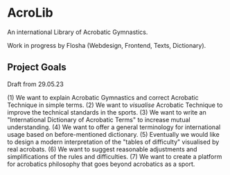 # AcroLib

An international Library of Acrobatic Gymnastics.

Work in progress by Flosha (Webdesign, Frontend, Texts, Dictionary).


## Project Goals
Draft from 29.05.23

(1) We want to explain Acrobatic Gymnastics and correct Acrobatic Technique in simple terms.
(2) We want to *visualise* Acrobatic Technique to improve the technical standards in the sports. 
(3) We want to write an "International Dictionary of Acrobatic Terms" to increase mutual understanding.
(4) We want to offer a general terminology for international usage based on before-mentioned dictionary. 
(5) Eventually we would like to design a modern interpretation of the "tables of difficulty" visualised by real acrobats. 
(6) We want to suggest reasonable adjustments and simplifications of the rules and difficulties.
(7) We want to create a platform for acrobatics philosophy that goes beyond acrobatics as a sport. 



